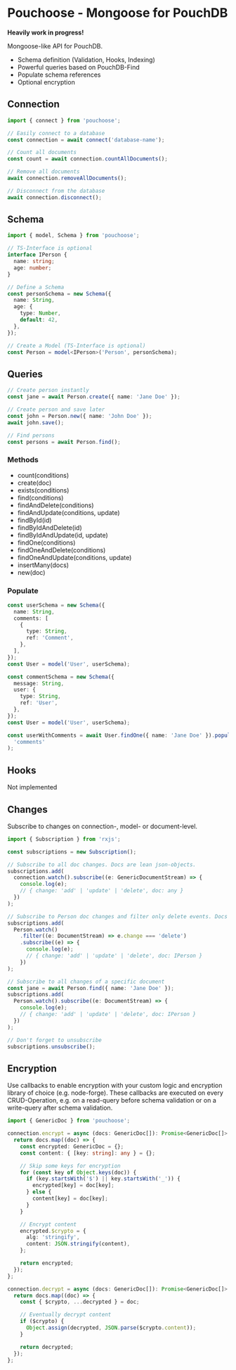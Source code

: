 # Pouchoose - Mongoose for PouchDB

**Heavily work in progress!**

Mongoose-like API for PouchDB.

- Schema definition (Validation, Hooks, Indexing)
- Powerful queries based on PouchDB-Find
- Populate schema references
- Optional encryption

## Connection

```typescript
import { connect } from 'pouchoose';

// Easily connect to a database
const connection = await connect('database-name');

// Count all documents
const count = await connection.countAllDocuments();

// Remove all documents
await connection.removeAllDocuments();

// Disconnect from the database
await connection.disconnect();
```

## Schema

```typescript
import { model, Schema } from 'pouchoose';

// TS-Interface is optional
interface IPerson {
  name: string;
  age: number;
}

// Define a Schema
const personSchema = new Schema({
  name: String,
  age: {
    type: Number,
    default: 42,
  },
});

// Create a Model (TS-Interface is optional)
const Person = model<IPerson>('Person', personSchema);
```

## Queries

```typescript
// Create person instantly
const jane = await Person.create({ name: 'Jane Doe' });

// Create person and save later
const john = Person.new({ name: 'John Doe' });
await john.save();

// Find persons
const persons = await Person.find();
```

### Methods

- count(conditions)
- create(doc)
- exists(conditions)
- find(conditions)
- findAndDelete(conditions)
- findAndUpdate(conditions, update)
- findById(id)
- findByIdAndDelete(id)
- findByIdAndUpdate(id, update)
- findOne(conditions)
- findOneAndDelete(conditions)
- findOneAndUpdate(conditions, update)
- insertMany(docs)
- new(doc)

### Populate

```typescript
const userSchema = new Schema({
  name: String,
  comments: [
    {
      type: String,
      ref: 'Comment',
    },
  ],
});
const User = model('User', userSchema);

const commentSchema = new Schema({
  message: String,
  user: {
    type: String,
    ref: 'User',
  },
});
const User = model('User', userSchema);

const userWithComments = await User.findOne({ name: 'Jane Doe' }).populate(
  'comments'
);
```

## Hooks

Not implemented

## Changes

Subscribe to changes on connection-, model- or document-level.

```typescript
import { Subscription } from 'rxjs';

const subscriptions = new Subscription();

// Subscribe to all doc changes. Docs are lean json-objects.
subscriptions.add(
  connection.watch().subscribe((e: GenericDocumentStream) => {
    console.log(e);
    // { change: 'add' | 'update' | 'delete', doc: any }
  })
);

// Subscribe to Person doc changes and filter only delete events. Docs are Document-Classes.
subscriptions.add(
  Person.watch()
    .filter((e: DocumentStream) => e.change === 'delete')
    .subscribe((e) => {
      console.log(e);
      // { change: 'add' | 'update' | 'delete', doc: IPerson }
    })
);

// Subscribe to all changes of a specific document
const jane = await Person.find({ name: 'Jane Doe' });
subscriptions.add(
  Person.watch().subscribe((e: DocumentStream) => {
    console.log(e);
    // { change: 'add' | 'update' | 'delete', doc: IPerson }
  })
);

// Don't forget to unsubscribe
subscriptions.unsubscribe();
```

## Encryption

Use callbacks to enable encryption with your custom logic and encryption library of choice (e.g. node-forge). These callbacks are executed on every CRUD-Operation, e.g. on a read-query before schema validation or on a write-query after schema validation.

```typescript
import { GenericDoc } from 'pouchoose';

connection.encrypt = async (docs: GenericDoc[]): Promise<GenericDoc[]> => {
  return docs.map((doc) => {
    const encrypted: GenericDoc = {};
    const content: { [key: string]: any } = {};

    // Skip some keys for encryption
    for (const key of Object.keys(doc)) {
      if (key.startsWith('$') || key.startsWith('_')) {
        encrypted[key] = doc[key];
      } else {
        content[key] = doc[key];
      }
    }

    // Encrypt content
    encrypted.$crypto = {
      alg: 'stringify',
      content: JSON.stringify(content),
    };

    return encrypted;
  });
};

connection.decrypt = async (docs: GenericDoc[]): Promise<GenericDoc[]> => {
  return docs.map((doc) => {
    const { $crypto, ...decrypted } = doc;

    // Eventually decrypt content
    if ($crypto) {
      Object.assign(decrypted, JSON.parse($crypto.content));
    }

    return decrypted;
  });
};
```
